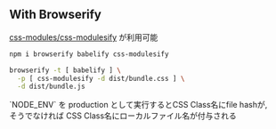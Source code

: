 ## With Browserify

<a href="https://github.com/css-modules/css-modulesify" target="_blank">css-modules/css-modulesify</a> が利用可能

```sh
npm i browserify babelify css-modulesify

browserify -t [ babelify ] \
  -p [ css-modulesify -d dist/bundle.css ] \
  -d dist/bundle.js
```

<p class="smaller">
`NODE_ENV` を production として実行するとCSS Class名にfile hashが, <br>
そうでなければ CSS Class名にローカルファイル名が付与される
</p>

